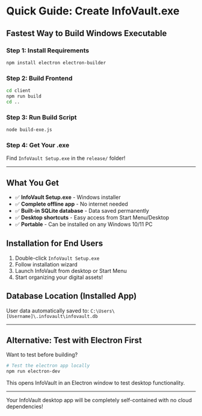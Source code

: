# Quick Guide: Create InfoVault.exe

## Fastest Way to Build Windows Executable

### Step 1: Install Requirements
```bash
npm install electron electron-builder
```

### Step 2: Build Frontend 
```bash
cd client
npm run build
cd ..
```

### Step 3: Run Build Script
```bash
node build-exe.js
```

### Step 4: Get Your .exe
Find `InfoVault Setup.exe` in the `release/` folder!

---

## What You Get
- ✅ **InfoVault Setup.exe** - Windows installer 
- ✅ **Complete offline app** - No internet needed
- ✅ **Built-in SQLite database** - Data saved permanently
- ✅ **Desktop shortcuts** - Easy access from Start Menu/Desktop
- ✅ **Portable** - Can be installed on any Windows 10/11 PC

## Installation for End Users
1. Double-click `InfoVault Setup.exe`
2. Follow installation wizard
3. Launch InfoVault from desktop or Start Menu
4. Start organizing your digital assets!

## Database Location (Installed App)
User data automatically saved to: `C:\Users\[Username]\.infovault\infovault.db`

---

## Alternative: Test with Electron First
Want to test before building?
```bash
# Test the electron app locally
npm run electron-dev
```

This opens InfoVault in an Electron window to test desktop functionality.

---

Your InfoVault desktop app will be completely self-contained with no cloud dependencies!